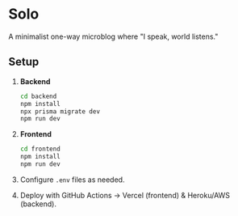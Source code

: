 # Solo

A minimalist one-way microblog where "I speak, world listens."

## Setup

1. **Backend**
   ```bash
   cd backend
   npm install
   npx prisma migrate dev
   npm run dev
   ```

2. **Frontend**
   ```bash
   cd frontend
   npm install
   npm run dev
   ```

3. Configure `.env` files as needed.

4. Deploy with GitHub Actions → Vercel (frontend) & Heroku/AWS (backend).
